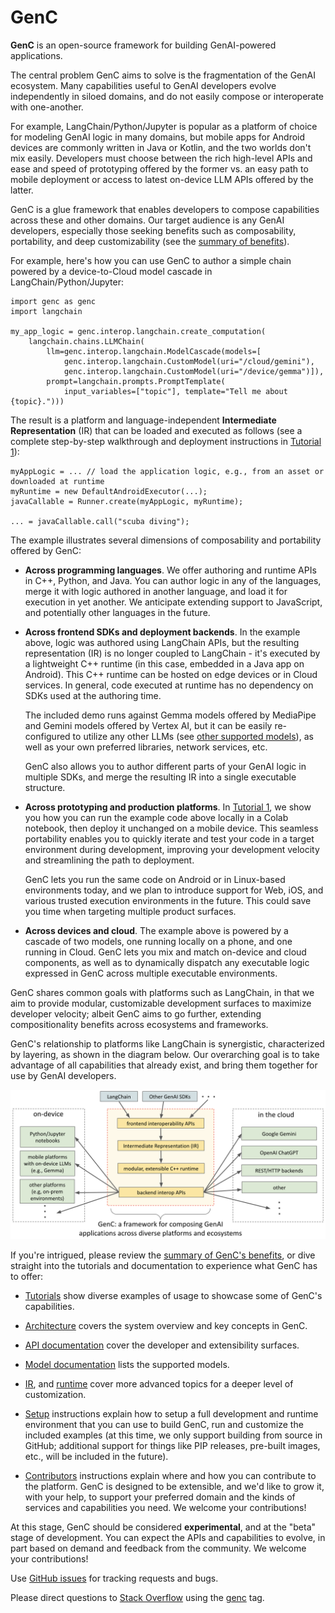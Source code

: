 # GenC

**GenC** is an open-source framework for building GenAI-powered applications.

The central problem GenC aims to solve is the fragmentation of the GenAI
ecosystem. Many capabilities useful to GenAI developers evolve independently in
siloed domains, and do not easily compose or interoperate with one-another.

For example, LangChain/Python/Jupyter is popular as a platform of
choice for modeling GenAI logic in many domains, but mobile apps for Android
devices are commonly written in Java or Kotlin, and the two worlds don't
mix easily. Developers must choose between the rich high-level APIs and ease
and speed of prototyping offered by the former vs. an easy path to mobile
deployment or access to latest on-device LLM APIs offered by the latter.

GenC is a glue framework that enables developers to compose capabilities across
these and other domains. Our target audience is any GenAI developers,
especially those seeking benefits such as composability, portability, and deep
customizability (see the [summary of benefits](genc/docs/benefits.md)).

For example, here's how you can use GenC to author a simple chain powered by a
device-to-Cloud model cascade in LangChain/Python/Jupyter:

```
import genc as genc
import langchain

my_app_logic = genc.interop.langchain.create_computation(
    langchain.chains.LLMChain(
        llm=genc.interop.langchain.ModelCascade(models=[
            genc.interop.langchain.CustomModel(uri="/cloud/gemini"),
            genc.interop.langchain.CustomModel(uri="/device/gemma")]),
        prompt=langchain.prompts.PromptTemplate(
            input_variables=["topic"], template="Tell me about {topic}.")))
```

The result is a platform and language-independent
**Intermediate Representation** (IR) that can be loaded and executed as follows
(see a complete step-by-step walkthrough and deployment instructions in
[Tutorial 1](genc/docs/tutorials/tutorial_1_simple_cascade.ipynb)):

```
myAppLogic = ... // load the application logic, e.g., from an asset or downloaded at runtime
myRuntime = new DefaultAndroidExecutor(...);
javaCallable = Runner.create(myAppLogic, myRuntime);

... = javaCallable.call("scuba diving");
```

The example illustrates several dimensions of composability and portability
offered by GenC:

*   **Across programming languages**. We offer authoring and runtime APIs in
    C++, Python, and Java. You can author logic in any of the languages, merge
    it with logic authored in another language, and load it for execution in
    yet another. We anticipate extending support to JavaScript, and potentially
    other languages in the future.

*   **Across frontend SDKs and deployment backends**. In the example above,
    logic was authored using LangChain APIs, but the resulting representation
    (IR) is no longer coupled to LangChain - it's executed by a lightweight C++
    runtime (in this case, embedded in a Java app on Android). This C++ runtime
    can be hosted on edge devices or in Cloud services. In general, code
    executed at runtime has no dependency on SDKs used at the authoring time.

    The included demo runs against Gemma models offered by MediaPipe and Gemini
    models offered by Vertex AI, but it can be easily re-configured to utilize
    any other LLMs (see [other supported models](genc/docs/models.md)),
    as well as your own preferred libraries, network services, etc.

    GenC also allows you to author different parts of your GenAI logic in
    multiple SDKs, and merge the resulting IR into a single executable
    structure.

*   **Across prototyping and production platforms**. In
    [Tutorial 1](genc/docs/tutorials/tutorial_1_simple_cascade.ipynb), we show you
    how you can run the example code above locally in a Colab notebook, then
    deploy it unchanged on a mobile device. This seamless portability enables
    you to quickly iterate and test your code in a target environment during
    development, improving your development velocity and streamlining the
    path to deployment.

    GenC lets you run the same code on Android or in Linux-based
    environments today, and we plan to introduce support for Web, iOS, and
    various trusted execution environments in the future. This could save you
    time when targeting multiple product surfaces.

*   **Across devices and cloud**. The example above is powered by a cascade
    of two models, one running locally on a phone, and one running in Cloud.
    GenC lets you mix and match on-device and cloud components, as well as to
    dynamically dispatch any executable logic expressed in GenC across multiple
    executable environments.

GenC shares common goals with platforms such as LangChain, in that we aim to
provide modular, customizable development surfaces to maximize developer
velocity; albeit GenC aims to go further, extending compositionality benefits
across ecosystems and frameworks.

GenC's relationship to platforms like LangChain is synergistic, characterized
by layering, as shown in the diagram below. Our overarching goal is to take
advantage of all capabilities that already exist, and bring them together for
use by GenAI developers.

![GenC Diagram](genc_diagram.png)

If you're intrigued, please review the
[summary of GenC's benefits](genc/docs/benefits.md), or dive straight into the
tutorials and documentation to experience what GenC has to offer:

*   [Tutorials](genc/docs/tutorials/README.md) show diverse
    examples of usage to showcase some of GenC's capabilities.

*   [Architecture](genc/docs/architecture.md) covers the system overview and key
    concepts in GenC.

*   [API documentation](genc/docs/api.md) cover the developer
    and extensibility surfaces.

*   [Model documentation](genc/docs/models.md) lists the supported models.

*   [IR](genc/docs/ir.md), and [runtime](genc/docs/runtime.md) cover more advanced
    topics for a deeper level of customization.

*   [Setup](SETUP.md) instructions explain how to setup a full development
    and runtime environment that you can use to build GenC, run and customize
    the included examples (at this time, we only support building from source
    in GitHub; additional support for things like PIP releases, pre-built
    images, etc., will be included in the future).

*   [Contributors](CONTRIBUTING.md) instructions explain where and how you can
    contribute to the platform. GenC is designed to be extensible, and we'd
    like to grow it, with your help, to support your preferred domain and the
    kinds of services and capabilities you need. We welcome your contributions!

At this stage, GenC should be considered **experimental**, and at the "beta"
stage of development. You can expect the APIs and capabilities to evolve, in
part based on demand and feedback from the community.
We welcome your contributions!

Use [GitHub issues](https://github.com/google/genc/issues) for
tracking requests and bugs.

Please direct questions to [Stack Overflow](https://stackoverflow.com) using the
[genc](https://stackoverflow.com/questions/tagged/genc) tag.
